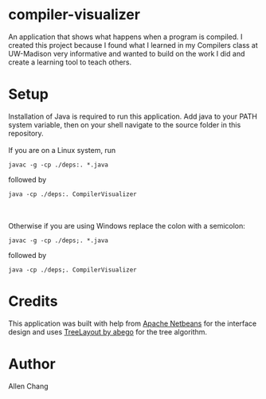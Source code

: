 # compiler-visualizer
An application that shows what happens when a program is compiled. I created this project because I found what I learned in my Compilers class at UW-Madison very informative and wanted to build on the work I did and create a learning tool to teach others.

# Setup
Installation of Java is required to run this application. Add java to your PATH system variable, then on your shell navigate to the source folder in this repository.
<br />
<br />
If you are on a Linux system, run

```
javac -g -cp ./deps:. *.java
```
followed by
```
java -cp ./deps:. CompilerVisualizer
```
<br />
<br />
Otherwise if you are using Windows replace the colon with a semicolon:

```
javac -g -cp ./deps;. *.java
```
followed by
```
java -cp ./deps;. CompilerVisualizer
```


# Credits
This application was built with help from [Apache Netbeans](https://netbeans.apache.org/) for the interface design and uses [TreeLayout by abego](http://treelayout.sourceforge.net/) for the tree algorithm.

# Author
Allen Chang
